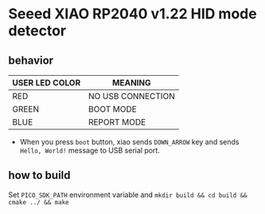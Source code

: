 # Seeed XIAO RP2040 v1.22 HID mode detector

## behavior

| USER LED COLOR | MEANING |
|----|----|
| RED | NO USB CONNECTION |
| GREEN | BOOT MODE |
| BLUE | REPORT MODE |

* When you press `boot` button, xiao sends `DOWN_ARROW` key and sends `Hello, World!` message to USB serial port.

## how to build

Set `PICO_SDK_PATH` environment variable and `mkdir build && cd build && cmake ../ && make`


